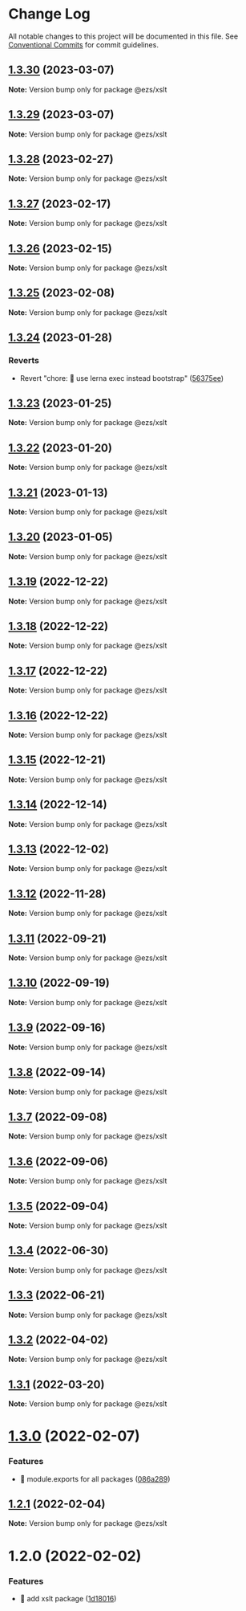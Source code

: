 # Change Log

All notable changes to this project will be documented in this file.
See [Conventional Commits](https://conventionalcommits.org) for commit guidelines.

## [1.3.30](https://github.com/Inist-CNRS/ezs/compare/@ezs/xslt@1.3.29...@ezs/xslt@1.3.30) (2023-03-07)

**Note:** Version bump only for package @ezs/xslt





## [1.3.29](https://github.com/Inist-CNRS/ezs/compare/@ezs/xslt@1.3.28...@ezs/xslt@1.3.29) (2023-03-07)

**Note:** Version bump only for package @ezs/xslt





## [1.3.28](https://github.com/Inist-CNRS/ezs/compare/@ezs/xslt@1.3.27...@ezs/xslt@1.3.28) (2023-02-27)

**Note:** Version bump only for package @ezs/xslt





## [1.3.27](https://github.com/Inist-CNRS/ezs/compare/@ezs/xslt@1.3.26...@ezs/xslt@1.3.27) (2023-02-17)

**Note:** Version bump only for package @ezs/xslt





## [1.3.26](https://github.com/Inist-CNRS/ezs/compare/@ezs/xslt@1.3.25...@ezs/xslt@1.3.26) (2023-02-15)

**Note:** Version bump only for package @ezs/xslt





## [1.3.25](https://github.com/Inist-CNRS/ezs/compare/@ezs/xslt@1.3.24...@ezs/xslt@1.3.25) (2023-02-08)

**Note:** Version bump only for package @ezs/xslt





## [1.3.24](https://github.com/Inist-CNRS/ezs/compare/@ezs/xslt@1.3.23...@ezs/xslt@1.3.24) (2023-01-28)


### Reverts

* Revert "chore: 🤖 use lerna exec instead bootstrap" ([56375ee](https://github.com/Inist-CNRS/ezs/commit/56375ee2bd7e9f69f61da3993ab569ca1c16c547))





## [1.3.23](https://github.com/Inist-CNRS/ezs/compare/@ezs/xslt@1.3.22...@ezs/xslt@1.3.23) (2023-01-25)

**Note:** Version bump only for package @ezs/xslt





## [1.3.22](https://github.com/Inist-CNRS/ezs/compare/@ezs/xslt@1.3.21...@ezs/xslt@1.3.22) (2023-01-20)

**Note:** Version bump only for package @ezs/xslt





## [1.3.21](https://github.com/Inist-CNRS/ezs/compare/@ezs/xslt@1.3.20...@ezs/xslt@1.3.21) (2023-01-13)

**Note:** Version bump only for package @ezs/xslt





## [1.3.20](https://github.com/Inist-CNRS/ezs/compare/@ezs/xslt@1.3.19...@ezs/xslt@1.3.20) (2023-01-05)

**Note:** Version bump only for package @ezs/xslt





## [1.3.19](https://github.com/Inist-CNRS/ezs/compare/@ezs/xslt@1.3.18...@ezs/xslt@1.3.19) (2022-12-22)

**Note:** Version bump only for package @ezs/xslt





## [1.3.18](https://github.com/Inist-CNRS/ezs/compare/@ezs/xslt@1.3.17...@ezs/xslt@1.3.18) (2022-12-22)

**Note:** Version bump only for package @ezs/xslt





## [1.3.17](https://github.com/Inist-CNRS/ezs/compare/@ezs/xslt@1.3.16...@ezs/xslt@1.3.17) (2022-12-22)

**Note:** Version bump only for package @ezs/xslt





## [1.3.16](https://github.com/Inist-CNRS/ezs/compare/@ezs/xslt@1.3.15...@ezs/xslt@1.3.16) (2022-12-22)

**Note:** Version bump only for package @ezs/xslt





## [1.3.15](https://github.com/Inist-CNRS/ezs/compare/@ezs/xslt@1.3.14...@ezs/xslt@1.3.15) (2022-12-21)

**Note:** Version bump only for package @ezs/xslt





## [1.3.14](https://github.com/Inist-CNRS/ezs/compare/@ezs/xslt@1.3.13...@ezs/xslt@1.3.14) (2022-12-14)

**Note:** Version bump only for package @ezs/xslt





## [1.3.13](https://github.com/Inist-CNRS/ezs/compare/@ezs/xslt@1.3.12...@ezs/xslt@1.3.13) (2022-12-02)

**Note:** Version bump only for package @ezs/xslt





## [1.3.12](https://github.com/Inist-CNRS/ezs/compare/@ezs/xslt@1.3.11...@ezs/xslt@1.3.12) (2022-11-28)

**Note:** Version bump only for package @ezs/xslt





## [1.3.11](https://github.com/Inist-CNRS/ezs/compare/@ezs/xslt@1.3.10...@ezs/xslt@1.3.11) (2022-09-21)

**Note:** Version bump only for package @ezs/xslt





## [1.3.10](https://github.com/Inist-CNRS/ezs/compare/@ezs/xslt@1.3.9...@ezs/xslt@1.3.10) (2022-09-19)

**Note:** Version bump only for package @ezs/xslt





## [1.3.9](https://github.com/Inist-CNRS/ezs/compare/@ezs/xslt@1.3.8...@ezs/xslt@1.3.9) (2022-09-16)

**Note:** Version bump only for package @ezs/xslt





## [1.3.8](https://github.com/Inist-CNRS/ezs/compare/@ezs/xslt@1.3.7...@ezs/xslt@1.3.8) (2022-09-14)

**Note:** Version bump only for package @ezs/xslt





## [1.3.7](https://github.com/Inist-CNRS/ezs/compare/@ezs/xslt@1.3.6...@ezs/xslt@1.3.7) (2022-09-08)

**Note:** Version bump only for package @ezs/xslt





## [1.3.6](https://github.com/Inist-CNRS/ezs/compare/@ezs/xslt@1.3.5...@ezs/xslt@1.3.6) (2022-09-06)

**Note:** Version bump only for package @ezs/xslt





## [1.3.5](https://github.com/Inist-CNRS/ezs/compare/@ezs/xslt@1.3.4...@ezs/xslt@1.3.5) (2022-09-04)

**Note:** Version bump only for package @ezs/xslt





## [1.3.4](https://github.com/Inist-CNRS/ezs/compare/@ezs/xslt@1.3.3...@ezs/xslt@1.3.4) (2022-06-30)

**Note:** Version bump only for package @ezs/xslt





## [1.3.3](https://github.com/Inist-CNRS/ezs/compare/@ezs/xslt@1.3.2...@ezs/xslt@1.3.3) (2022-06-21)

**Note:** Version bump only for package @ezs/xslt





## [1.3.2](https://github.com/Inist-CNRS/ezs/compare/@ezs/xslt@1.3.1...@ezs/xslt@1.3.2) (2022-04-02)

**Note:** Version bump only for package @ezs/xslt





## [1.3.1](https://github.com/Inist-CNRS/ezs/compare/@ezs/xslt@1.3.0...@ezs/xslt@1.3.1) (2022-03-20)

**Note:** Version bump only for package @ezs/xslt





# [1.3.0](https://github.com/Inist-CNRS/ezs/compare/@ezs/xslt@1.2.1...@ezs/xslt@1.3.0) (2022-02-07)


### Features

* 🎸 module.exports for all packages ([086a289](https://github.com/Inist-CNRS/ezs/commit/086a289ccbaa5c72ee7bc6652ab3c6c6b5578138))





## [1.2.1](https://github.com/Inist-CNRS/ezs/compare/@ezs/xslt@1.2.0...@ezs/xslt@1.2.1) (2022-02-04)

**Note:** Version bump only for package @ezs/xslt





# 1.2.0 (2022-02-02)


### Features

* 🎸 add xslt package ([1d18016](https://github.com/Inist-CNRS/ezs/commit/1d18016e85c6de2a2086c8b8e474f13e02ab8a8f))
